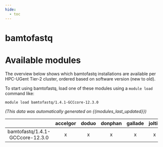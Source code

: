 ```yaml
---
hide:
  - toc
---
```


bamtofastq
==========

# Available modules


The overview below shows which bamtofastq installations are available per HPC-UGent Tier-2 cluster, ordered based on software version (new to old).

To start using bamtofastq, load one of these modules using a `module load` command like:

```shell
module load bamtofastq/1.4.1-GCCcore-12.3.0
```

*(This data was automatically generated on {{modules_last_updated}})*

| |accelgor|doduo|donphan|gallade|joltik|litleo|shinx|
| :---: | :---: | :---: | :---: | :---: | :---: | :---: | :---: |
|bamtofastq/1.4.1-GCCcore-12.3.0|x|x|x|x|x|x|x|
